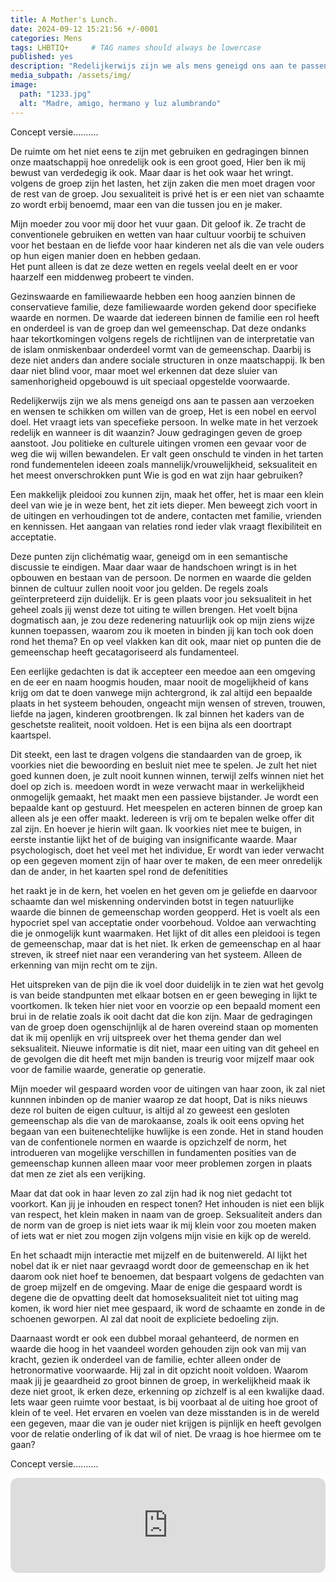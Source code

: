 ```yaml
---
title: A Mother's Lunch.
date: 2024-09-12 15:21:56 +/-0001
categories: Mens
tags: LHBTIQ+     # TAG names should always be lowercase
published: yes
description: "Redelijkerwijs zijn we als mens geneigd ons aan te passen aan verzoeken en wensen te schikken om willen van de groep, Het is een nobel en eervol doel. Het vraagt iets van specefieke persoon. In welke mate in het verzoek redelijk en wanneer is dit waanzin?"
media_subpath: /assets/img/
image:
  path: "1233.jpg"
  alt: "Madre, amigo, hermano y luz alumbrando"
---
```

<!-- De gedragingen van je ouders vinden een weg terug naar jezelf. Zonder dat je het door hebt wordt er een rookgordijn opgehangen die je jaren met je meedraagt. Je kunt dit gordijn in een zowel een positief als negatief context plaatsen, wij mensen zijn geneigd te denken en te voelen in rond negatieve emoties, Voor deze emoties doen zich op en je men vindt een manier hier passend mee om te gaan. Oftewel coping. 

Wat is het coping van mijn ouders en wat is die van mijzelf, er ontstaat een barrière waarbij je een richting wordt opgestuurd, zelfs op momenten waarbij je zelf een andere keuze zou willen maken. 
Het debat en de emoties krijgen de overhand, het onderkennen en uitleggen en zien welke kant het gesprek en toekomst op gaan is pijnlijk. Niet alleen voor jezelf maar ook voor degene aan wie je het nieuws brengt, het lijkt misschien beter door helemaal niks te zeggen, het spel op zijn beloop te laten. En daarmee naar het delen en ervaren helpt bij het verduidelijken van de richting. Sturing nemen en een bepaalde mate van controller terug nemen. 
Dit alles vraagt een bepaald balans, het opnemen van plaats. Het opnemen van ruimte gaat ten koste van de ruimte van de ander lijkt het soms. 

Niet de strijd aan willen gaan, maar benoemen 
Ik twijfel niet aan mijn plaats in de wereld ik weet waar ik sta in de samenleving en waar ik naartoe kan groeien, er is voor mij geen glazen plafon. Ik behoor misschien rond het opstellen van statistieken tot een bepaalde groep en binnen het debat en praatgroepen geven mij een label. Maar voor de mensen die het dichtst bij mij staan ben je een individuen. 
[Wat is het individu - wat verwacht deze - wat krijgt het individu terug in de interactie met de groep.]

Er mag verwacht worden dat binnen dit domein, van het zijn van een individu je de vrijheid hebt je te uiten zoals dat zelf wilt. Ik doe dat en de ander krijgt die kans ook. Op momenten dat elkaars standpunten in botsing komen is dat pijnlijk. 
De cultuur is er een die het geloof in achthoud, een die alles ontziet in de naam van de islam, een waarbij er fouten mogen worden gemaakt en deze fouten dan wel vergrijpen dan wel zondes een passende plaats verdienen in het grote geheel en waarbij de eindrekening gepresenteerd zal worden ooit, in het huidige leven of erna in het paradijs dan wel erbuiten. 
Het pad is alles bepalend en daarmee ook de weg en de afleiding die er op het pad zich voordoen, hier valt veel voor te zeggen het is niet aan mij te oordelen hoe men zijn of haar leven wil lijden en hoe deze ingedeeld zal worden. -->

Concept versie..........

De ruimte om het niet eens te zijn met gebruiken en gedragingen binnen onze maatschappij hoe onredelijk ook is een groot goed, Hier ben ik mij bewust van verdedegig ik ook. Maar daar is het ook waar het wringt. 
volgens de groep zijn het lasten, het zijn zaken die men moet dragen voor de rest van de groep. Jou sexualiteit is privé het is er een niet van schaamte zo wordt erbij benoemd, maar een van die tussen jou en je maker.

Mijn moeder zou voor mij door het vuur gaan. Dit geloof ik. Ze tracht de conventionele gebruiken en wetten van haar cultuur voorbij te schuiven voor het bestaan en de liefde voor haar kinderen net als die van vele ouders op hun eigen manier doen en hebben gedaan.  
Het punt alleen is dat ze deze wetten en regels veelal deelt en er voor haarzelf een middenweg probeert te vinden.

Gezinswaarde en familiewaarde  hebben een hoog aanzien binnen de conservatieve familie, deze familiewaarde worden gekend door specifieke waarde en normen. 
De waarde dat iedereen binnen de familie een rol heeft en onderdeel is van de groep dan wel gemeenschap. Dat deze ondanks haar tekortkomingen volgens regels de richtlijnen van de interpretatie van de islam onmiskenbaar onderdeel vormt van de gemeenschap. 
Daarbij is deze niet anders dan andere sociale structuren in onze maatschappij. 
Ik ben daar niet blind voor, maar moet wel erkennen dat deze sluier van samenhorigheid opgebouwd is uit speciaal opgestelde voorwaarde.

Redelijkerwijs zijn we als mens geneigd ons aan te passen aan verzoeken en wensen te schikken om willen van de groep, Het is een nobel en eervol doel. Het vraagt iets van specefieke persoon. In welke mate in het verzoek redelijk en wanneer is dit waanzin? 
Jouw gedragingen geven de groep aanstoot. Jou politieke en culturele uitingen vromen een gevaar voor de weg die wij willen bewandelen. Er valt geen onschuld te vinden in het tarten rond fundementelen ideeen zoals mannelijk/vrouwelijkheid, seksualiteit en het meest onverschrokken punt Wie is god en  wat zijn haar gebruiken? 

Een makkelijk pleidooi zou kunnen zijn, maak het offer, het is maar een klein deel van wie je in weze bent, het zit iets dieper. 
Men beweegt zich voort in de uitingen en verhoudingen tot de andere, contacten met familie, vrienden en kennissen. Het aangaan van relaties rond ieder vlak vraagt flexibiliteit en acceptatie.

Deze punten zijn clichématig waar, geneigd om in een semantische discussie te eindigen. Maar daar waar de handschoen wringt is in het opbouwen en bestaan van de persoon. De normen en waarde die gelden binnen de cultuur zullen nooit voor jou gelden. De regels zoals geïnterpreteerd zijn duidelijk. 
Er is geen plaats voor jou seksualiteit in het geheel zoals jij wenst deze tot uiting te willen brengen. Het voelt bijna dogmatisch aan, je zou deze redenering natuurlijk ook op mijn ziens wijze kunnen toepassen, waarom zou ik moeten in binden jij kan toch ook doen rond het thema? En op veel vlakken kan dit ook, maar niet op punten die de gemeenschap heeft gecatagoriseerd als fundamenteel.

Een eerlijke gedachten is dat ik accepteer een meedoe aan een omgeving en de eer en naam hoogmis houden, maar nooit de mogelijkheid of kans krijg om dat te doen vanwege mijn achtergrond, ik zal altijd een bepaalde plaats in het systeem behouden, ongeacht mijn wensen of streven, trouwen, liefde na jagen, kinderen grootbrengen.  Ik zal binnen het kaders van de geschetste realiteit, nooit voldoen. Het is een bijna als een doortrapt kaartspel.

Dit steekt, een last te dragen volgens die standaarden van de groep, ik voorkies niet die bewoording en besluit niet mee te spelen. 
Je zult het niet goed kunnen doen, je zult nooit kunnen winnen, terwijl zelfs winnen niet het doel op zich is. meedoen wordt in weze verwacht maar in werkelijkheid onmogelijk gemaakt, het maakt men een passieve bijstander.
Je wordt een bepaalde kant op gestuurd. Het meespelen en acteren binnen de groep kan alleen als je een offer maakt. Iedereen is vrij om te bepalen welke offer dit zal zijn. En hoever je hierin wilt gaan. Ik voorkies niet mee te buigen, in eerste instantie lijkt het of de buiging van insignificante waarde.
Maar psychologisch, doet het veel met het individue, Er wordt van ieder verwacht op een gegeven moment zijn of haar over te maken, de een meer onredelijk dan de ander, in het kaarten spel rond de defenitities 

het raakt je in de kern, het voelen en het geven om je geliefde en daarvoor schaamte dan wel miskenning ondervinden botst in tegen natuurlijke waarde die binnen de gemeenschap worden geopperd. Het is voelt als een hypocriet spel van acceptatie onder voorbehoud. Voldoe aan verwachting die je onmogelijk kunt waarmaken. 
Het lijkt of dit alles een pleidooi is tegen de gemeenschap, maar dat is het niet. Ik erken de gemeenschap en al haar streven, ik streef niet naar een verandering van het systeem. Alleen de erkenning van mijn recht om te zijn. 

Het uitspreken van de pijn die ik voel door duidelijk in te zien wat het gevolg is van beide standpunten met elkaar botsen en er geen beweging in lijkt te voortkomen. Ik teken hier niet voor en voorzie op een bepaald moment een brui in de relatie zoals ik ooit dacht dat die kon zijn. Maar de gedragingen van de groep doen ogenschijnlijk al de haren overeind staan op momenten dat ik mij openlijk en vrij uitspreek over het thema gender dan wel seksualiteit. 
Nieuwe informatie is dit niet, maar een uiting van dit geheel en de gevolgen die dit heeft met mijn banden is treurig voor mijzelf maar ook voor de familie waarde, generatie op generatie. 

Mijn moeder wil gespaard worden voor de uitingen van haar zoon, ik zal niet kunnnen inbinden op de manier waarop ze dat hoopt, Dat is niks nieuws deze rol buiten de eigen cultuur, is altijd al zo geweest een gesloten gemeenschap als die van de marokaanse, zoals ik ooit eens opving het begaan van een buitenechtelijke huwlijke is een zonde. Het in stand houden van de confentionele normen en waarde is opzichzelf de norm, het introdueren van mogelijke verschillen in fundamenten posities van de gemeenschap kunnen alleen maar voor meer problemen zorgen in plaats dat men ze ziet als een verijking.

Maar dat dat ook in haar leven zo zal zijn had ik nog niet gedacht tot voorkort. Kan jij je inhouden en respect tonen?
 Het inhouden is niet een blijk van respect, het klein maken in naam van de groep. Seksualiteit anders dan de norm van de groep is niet iets waar ik mij klein voor zou moeten maken of iets wat er niet zou mogen zijn volgens mijn visie en kijk op de wereld.

En het schaadt mijn interactie met mijzelf en de buitenwereld. Al lijkt het nobel dat ik er niet naar gevraagd wordt door de gemeenschap en ik het daarom ook niet hoef te benoemen, dat bespaart volgens de gedachten van de groep mijzelf en de omgeving. 
Maar de enige die gespaard wordt is degene die de opvatting deelt dat homoseksualiteit niet tot uiting mag komen, ik word hier niet mee gespaard, ik word de schaamte en zonde in de schoenen geworpen. Al zal dat nooit de expliciete bedoeling zijn. 

Daarnaast wordt er ook een dubbel moraal gehanteerd, de normen en waarde die hoog in het vaandeel worden gehouden zijn ook van mij van kracht, gezien ik onderdeel van de familie, echter alleen onder de hetronormative voorwaarde. Hij zal in dit opzicht nooit voldoen.
Waarom maak jij je geaardheid zo groot binnen de groep, in werkelijkheid maak ik deze niet groot, ik erken deze, erkenning op zichzelf is al een kwalijke daad. 
Iets waar geen ruimte voor bestaat, is bij voorbaat al de uiting hoe groot of klein of te veel. 
Het ervaren en voelen van deze misstanden is in de wereld een gegeven, maar die van je ouder niet krijgen is pijnlijk en heeft gevolgen voor de relatie onderling of ik dat wil of niet. De vraag is hoe hiermee om te gaan?

Concept versie..........

<iframe style="border-radius:12px" src="https://open.spotify.com/embed/track/0UKSse3fcKetDzXnXzE1Pv?utm_source=generator&theme=0" width="100%" height="152" frameBorder="0" allowfullscreen="" allow="autoplay; clipboard-write; encrypted-media; fullscreen; picture-in-picture" loading="lazy"></iframe>
